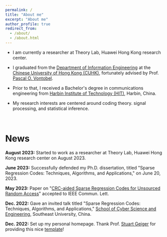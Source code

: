 ```yaml
---
permalink: /
title: "About me"
excerpt: "About me"
author_profile: true
redirect_from: 
  - /about/
  - /about.html
---
```


* I am currently a researcher at Theory Lab, Huawei Hong Kong research center.

* I graduated from the [Department of Information Engineering](https://www.ie.cuhk.edu.hk/) at the [Chinese University of Hong Kong (CUHK)](https://cuhk.edu.hk/english/index.html), fortunately advised by Prof. [Pascal O. Vontobel](https://sites.google.com/site/pascalvontobel/). 

* Prior to that, I received a Bachelor's degree in communications engineering from [Harbin Institute of Technology (HIT)](http://en.hit.edu.cn/), Harbin, China.

* My research interests are centered around coding theory. signal processing, and statistical inference.

<br />

News
=====
**August 2023:** Started to work as a researcher at Theory Lab, Huawei Hong Kong research center on August 2023.

**June 2023:** Successfully defended my Ph.D. dissertation, titled "Sparse Regression Codes: Techniques, Algorithms, and Applications," on June 20, 2023.

**May 2023:** Paper on "[CRC-aided Sparse Regression Codes for Unsourced Random Access](https://doi.org/10.1109/LCOMM.2023.3281495)" accepted to IEEE Commun. Lett.

**Dec. 2022:** Gave an invited talk titled "Sparse Regression Codes: Techniques, Algorithms, and Applications," [School of Cyber Science and Engineering](https://cyber.seu.edu.cn/wa_en/), Southeast University, China.

**Dec. 2022:** Set up my personal homepage. Thank Prof. [Stuart Geiger](https://stuartgeiger.com/) for providing this nice [template](https://academicpages.github.io/)!


<!-- <script type="text/javascript" id="clustrmaps" src="//clustrmaps.com/map_v2.js?d=e-VNViToF7b8UTXUwpUCeShGxls-0x06T0RDOH1SOvA&cl=ffffff&w=a"></script> -->

<script type='text/javascript' id='clustrmaps' src='//cdn.clustrmaps.com/map_v2.js?cl=ffffff&w=a&t=n&d=e-VNViToF7b8UTXUwpUCeShGxls-0x06T0RDOH1SOvA'></script>
